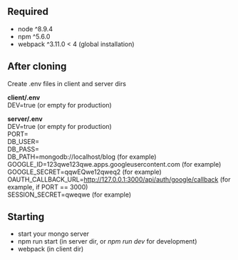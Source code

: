 ## Required
- node ^8.9.4
- npm ^5.6.0
- webpack ^3.11.0 < 4 (global installation)

## After cloning
Create .env files in client and server dirs

**client/.env**\
DEV=true (or empty for production)

**server/.env**\
DEV=true (or empty for production)\
PORT=\
DB_USER=\
DB_PASS=\
DB_PATH=mongodb://localhost/blog (for example)\
GOOGLE_ID=123qwe123qwe.apps.googleusercontent.com (for example)\
GOOGLE_SECRET=qqwEQwe12qweq2 (for example)\
OAUTH_CALLBACK_URL=http://127.0.0.1:3000/api/auth/google/callback (for example, if PORT == 3000)\
SESSION_SECRET=qweqwe (for example)

## Starting
- start your mongo server
- npm run start (in server dir, or *npm run dev* for development)
- webpack (in client dir)
